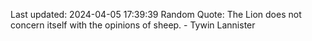 Last updated: 2024-04-05 17:39:39
Random Quote: The Lion does not concern itself with the opinions of sheep.  -  Tywin Lannister